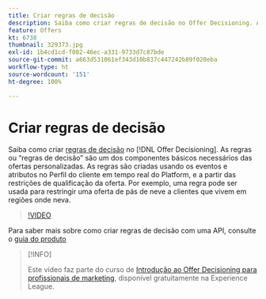 ```yaml
---
title: Criar regras de decisão
description: Saiba como criar regras de decisão no Offer Decisioning. As regras são um dos componentes básicos necessários das ofertas personalizadas.
feature: Offers
kt: 6738
thumbnail: 329373.jpg
exl-id: 1b4cd1cd-f082-46ec-a331-9733d7c87bde
source-git-commit: a663d531061ef343d10b837c447242b89f020eba
workflow-type: ht
source-wordcount: '151'
ht-degree: 100%

---
```


# Criar regras de decisão

Saiba como criar [regras de decisão](https://experienceleague.adobe.com/docs/journey-optimizer/using/offer-decisioniong/create-components/creating-decision-rules.html?lang=pt-BR) no [!DNL Offer Decisioning]. As regras ou “regras de decisão” são um dos componentes básicos necessários das ofertas personalizadas. As regras são criadas usando os eventos e atributos no Perfil do cliente em tempo real do Platform, e a partir das restrições de qualificação da oferta. Por exemplo, uma regra pode ser usada para restringir uma oferta de pás de neve a clientes que vivem em regiões onde neva.

>[!VIDEO](https://video.tv.adobe.com/v/329373?quality=12&learn=on)

Para saber mais sobre como criar regras de decisão com uma API, consulte o [guia do produto](https://experienceleague.adobe.com/docs/journey-optimizer/using/offer-decisioniong/api-reference/offers-api/decision-rules/create.html?lang=pt-BR)

>[!INFO]
>
> Este vídeo faz parte do curso de [Introdução ao Offer Decisioning para profissionais de marketing](https://experienceleague.adobe.com/?recommended=ExperiencePlatform-U-1-2020.1.offerdecisioning), disponível gratuitamente na Experience League.
